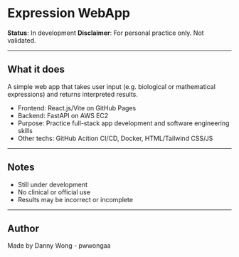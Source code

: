 # Expression WebApp

**Status**: In development 
**Disclaimer**: For personal practice only. Not validated. 

---

## What it does

A simple web app that takes user input (e.g. biological or mathematical expressions) and returns interpreted results.

- Frontend: React.js/Vite on GitHub Pages  
- Backend: FastAPI on AWS EC2  
- Purpose: Practice full-stack app development and software engineering skills
- Other techs: GitHub Acition CI/CD, Docker, HTML/Tailwind CSS/JS

---

## Notes

- Still under development  
- No clinical or official use  
- Results may be incorrect or incomplete

---

## Author

Made by Danny Wong - pwwongaa
